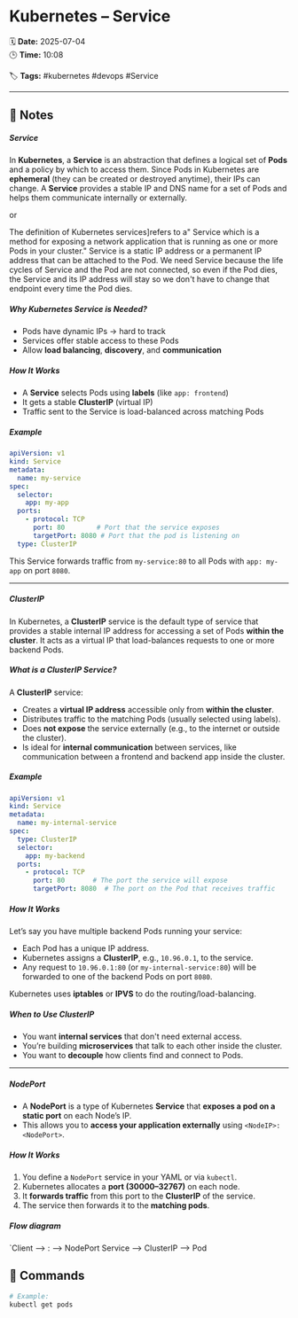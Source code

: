 # Kubernetes – Service

🗓️ **Date:** 2025-07-04  
🕒 **Time:** 10:08  

🏷️ **Tags:** #kubernetes #devops #Service  

---

## 📝 Notes

##### Service

In **Kubernetes**, a **Service** is an abstraction that defines a logical set of **Pods** and a policy by which to access them. Since Pods in Kubernetes are **ephemeral** (they can be created or destroyed anytime), their IPs can change. A **Service** provides a stable IP and DNS name for a set of Pods and helps them communicate internally or externally.

or

The definition of Kubernetes services]refers to a" Service which is a method for exposing a network application that is running as one or more Pods in your cluster." Service is a static IP address or a permanent IP address that can be attached to the Pod. We need Service because the life cycles of Service and the Pod are not connected, so even if the Pod dies, the Service and its IP address will stay so we don't have to change that endpoint every time the Pod dies.

##### Why Kubernetes Service is Needed?

- Pods have dynamic IPs → hard to track
- Services offer stable access to these Pods
- Allow **load balancing**, **discovery**, and **communication**

##### How It Works

- A **Service** selects Pods using **labels** (like `app: frontend`)
- It gets a stable **ClusterIP** (virtual IP)
- Traffic sent to the Service is load-balanced across matching Pods

##### Example

```yaml
apiVersion: v1
kind: Service
metadata:
  name: my-service
spec:
  selector:
    app: my-app
  ports:
    - protocol: TCP
      port: 80        # Port that the service exposes
      targetPort: 8080 # Port that the pod is listening on
  type: ClusterIP
```

This Service forwards traffic from `my-service:80` to all Pods with `app: my-app` on port `8080`.

---
##### ClusterIP

In Kubernetes, a **ClusterIP** service is the default type of service that provides a stable internal IP address for accessing a set of Pods **within the cluster**. It acts as a virtual IP that load-balances requests to one or more backend Pods.

##### What is a ClusterIP Service?

A **ClusterIP** service:

- Creates a **virtual IP address** accessible only from **within the cluster**.
- Distributes traffic to the matching Pods (usually selected using labels).
- Does **not expose** the service externally (e.g., to the internet or outside the cluster).
- Is ideal for **internal communication** between services, like communication between a frontend and backend app inside the cluster.

##### Example

```yaml
apiVersion: v1
kind: Service
metadata:
  name: my-internal-service
spec:
  type: ClusterIP
  selector:
    app: my-backend
  ports:
    - protocol: TCP
      port: 80       # The port the service will expose
      targetPort: 8080  # The port on the Pod that receives traffic
```

##### How It Works

Let’s say you have multiple backend Pods running your service:

- Each Pod has a unique IP address.
- Kubernetes assigns a **ClusterIP**, e.g., `10.96.0.1`, to the service.
- Any request to `10.96.0.1:80` (or `my-internal-service:80`) will be forwarded to one of the backend Pods on port `8080`.

Kubernetes uses **iptables** or **IPVS** to do the routing/load-balancing.

##### When to Use ClusterIP

- You want **internal services** that don't need external access.
- You’re building **microservices** that talk to each other inside the cluster.
- You want to **decouple** how clients find and connect to Pods.

---
##### NodePort

- A **NodePort** is a type of Kubernetes **Service** that **exposes a pod on a static port** on each Node’s IP.
- This allows you to **access your application externally** using `<NodeIP>:<NodePort>`.

#####  How It Works

1. You define a `NodePort` service in your YAML or via `kubectl`.
2. Kubernetes allocates a **port (30000–32767)** on each node.
3. It **forwards traffic** from this port to the **ClusterIP** of the service.
4. The service then forwards it to the **matching pods**.

##### Flow diagram

`Client --> <NodeIP>:<NodePort> --> NodePort Service --> ClusterIP --> Pod
## 🧾 Commands

```bash
# Example:
kubectl get pods
```
